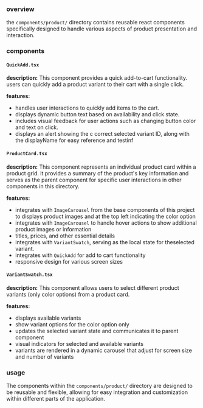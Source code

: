 ### overview

the `components/product/` directory contains reusable react components specifically designed to handle various aspects of product presentation and interaction.

### components

#### `QuickAdd.tsx`

**description:** This component provides a quick add-to-cart functionality. users can quickly add a product variant to their cart with a single click.

**features:**
- handles user interactions to quickly add items to the cart.
- displays dynamic button text based on availability and click state.
- includes visual feedback for user actions such as changing button color and text on click.
- displays an alert showing the c correct selected variant ID, along with the displayName for easy reference and testinf

#### `ProductCard.tsx`

**description:** This component represents an individual product card within a product grid. it provides a summary of the product's key information and serves as the parent component for specific user interactions in other components in this directory.

**features:**
- integrates with `ImageCarousel` from the base components of this project to displays product images and <Badge> at the top left indicating the color option
- integrates with `ImageCarousel` to handle hover actions to show additional product images or information
- titles, prices, and other essential details
- integrates with `VariantSwatch`, serving as the local state for theselected variant.
- integrates with `QuickAdd` for add to cart functionality
- responsive design for various screen sizes

#### `VariantSwatch.tsx`

**description:** This component allows users to select different product variants (only color options) from a product card.

**features:**
- displays available variants
- show variant options for the color option only
- updates the selected variant state and communicates it to parent component
- visual indicators for selected and available variants
- variants are rendered in a dynamic carousel that adjust for screen size and number of variants

### usage

The components within the `components/product/` directory are designed to be reusable and flexible, allowing for easy integration and customization within different parts of the application.
